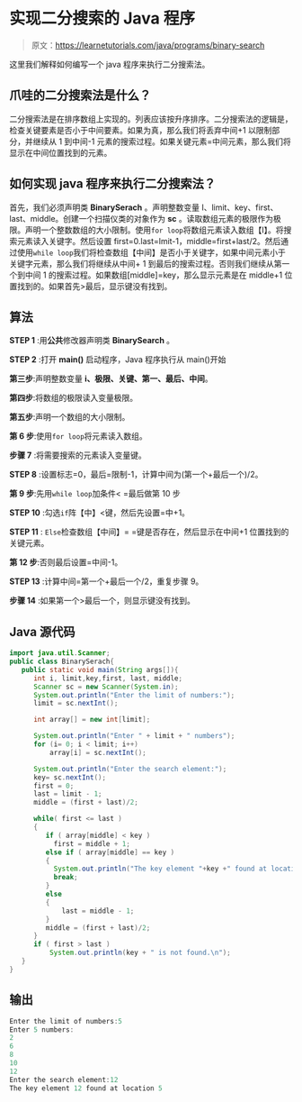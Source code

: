 # 实现二分搜索的 Java 程序

> 原文：<https://learnetutorials.com/java/programs/binary-search>

这里我们解释如何编写一个 java 程序来执行二分搜索法。

## 爪哇的二分搜索法是什么？

二分搜索法是在排序数组上实现的。列表应该按升序排序。二分搜索法的逻辑是，检查关键要素是否小于中间要素。如果为真，那么我们将丢弃中间+1 以限制部分，并继续从 1 到中间-1 元素的搜索过程。如果关键元素=中间元素，那么我们将显示在中间位置找到的元素。

## 如何实现 java 程序来执行二分搜索法？

首先，我们必须声明类 **BinarySerach** 。声明整数变量 I、limit、key、first、last、middle。创建一个扫描仪类的对象作为 **sc** 。读取数组元素的极限作为极限。声明一个整数数组的大小限制。使用`for loop`将数组元素读入数组【I】。将搜索元素读入关键字。然后设置 first=0.last=lmit-1，middle=first+last/2。然后通过使用`while loop`我们将检查数组【中间】是否小于关键字，如果中间元素小于关键字元素，那么我们将继续从中间+ 1 到最后的搜索过程。否则我们继续从第一个到中间 1 的搜索过程。如果数组[middle]=key，那么显示元素是在 middle+1 位置找到的。如果首先>最后，显示键没有找到。

## 算法

**STEP 1** :用**公共**修改器声明类 **BinarySearch** 。

**STEP 2** :打开 **main()** 启动程序，Java 程序执行从 main()开始

**第三步**:声明整数变量 **i、极限、关键、第一、最后、中间**。

**第四步**:将数组的极限读入变量极限。

**第五步**:声明一个数组的大小限制。

**第 6 步**:使用`for loop`将元素读入数组。

**步骤 7** :将需要搜索的元素读入变量键。

**STEP 8** :设置标志=0，最后=限制-1，计算中间为(第一个+最后一个)/2。

**第 9 步**:先用`while loop`加条件< =最后做第 10 步

**STEP 10** :勾选`if`阵【中】<键，然后先设置=中+1。

**STEP 11** : `Else`检查数组【中间】= =键是否存在，然后显示在中间+1 位置找到的关键元素。

**第 12 步**:否则最后设置=中间-1。

**STEP 13** :计算中间=第一个+最后一个/2，重复步骤 9。

**步骤 14** :如果第一个>最后一个，则显示键没有找到。

## Java 源代码

```java
import java.util.Scanner;
public class BinarySerach{
   public static void main(String args[]){
      int i, limit,key,first, last, middle;
      Scanner sc = new Scanner(System.in);
      System.out.println("Enter the limit of numbers:");
      limit = sc.nextInt(); 

      int array[] = new int[limit];

      System.out.println("Enter " + limit + " numbers");
      for (i= 0; i < limit; i++)
          array[i] = sc.nextInt();

      System.out.println("Enter the search element:");
      key= sc.nextInt();
      first = 0;
      last = limit - 1;
      middle = (first + last)/2;

      while( first <= last )
      {
         if ( array[middle] < key )
           first = middle + 1;
         else if ( array[middle] == key )
         {
           System.out.println("The key element "+key +" found at location "+(middle+1)); 
           break;
         }
         else
         {
             last = middle - 1;
         }
         middle = (first + last)/2;
      }
      if ( first > last )
          System.out.println(key + " is not found.\n");
   }
}

```

## 输出

```java
Enter the limit of numbers:5
Enter 5 numbers:
2 
6
8
10
12
Enter the search element:12
The key element 12 found at location 5
```